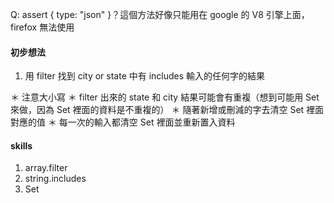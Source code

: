 Q: assert { type: "json" }？這個方法好像只能用在 google 的 V8 引擎上面，firefox 無法使用

#### 初步想法
1. 用 filter 找到 city or state 中有 includes 輸入的任何字的結果

＊ 注意大小寫
＊ filter 出來的 state 和 city 結果可能會有重複（想到可能用 Set 來做，因為 Set 裡面的資料是不重複的）
＊ 隨著新增或刪減的字去清空 Set 裡面對應的值
＊ 每一次的輸入都清空 Set 裡面並重新置入資料

#### skills
1. array.filter
2. string.includes
3. Set